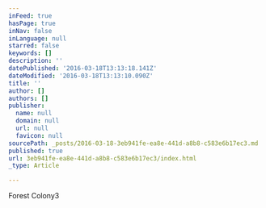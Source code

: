 ```yaml
---
inFeed: true
hasPage: true
inNav: false
inLanguage: null
starred: false
keywords: []
description: ''
datePublished: '2016-03-18T13:13:18.141Z'
dateModified: '2016-03-18T13:13:10.090Z'
title: ''
author: []
authors: []
publisher:
  name: null
  domain: null
  url: null
  favicon: null
sourcePath: _posts/2016-03-18-3eb941fe-ea8e-441d-a8b8-c583e6b17ec3.md
published: true
url: 3eb941fe-ea8e-441d-a8b8-c583e6b17ec3/index.html
_type: Article

---
```

Forest Colony3